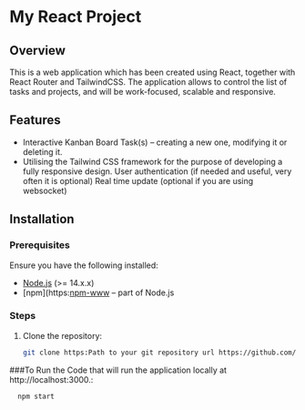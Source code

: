 # My React Project

## Overview
This is a web application which has been created using React, together with React Router and TailwindCSS. The application allows to control the list of tasks and projects, and will be work-focused, scalable and responsive.

## Features
- Interactive Kanban Board
Task(s) – creating a new one, modifying it or deleting it.
- Utilising the Tailwind CSS framework for the purpose of developing a fully responsive design.
User authentication (if needed and useful, very often it is optional)
Real time update (optional if you are using websocket)

## Installation

### Prerequisites

Ensure you have the following installed:
- [Node.js](https://nodejs.org/) (>= 14.x.x)
- [npm](https:[npm-www](http://www.npmjs.com) – part of Node.js

### Steps

1. Clone the repository:
   ```bash
   git clone https:Path to your git repository url https://github.com/Chetan30137/Mitt_Arv_Kanban_Board.git

###To Run the Code that will run the application locally at http://localhost:3000.: 
```bash
  npm start
